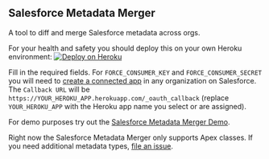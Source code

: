 Salesforce Metadata Merger
--------------------------

A tool to diff and merge Salesforce metadata across orgs.

For your health and safety you should deploy this on your own Heroku environment:
[![Deploy on Heroku](https://www.herokucdn.com/deploy/button.png)](https://heroku.com/deploy?template=https://github.com/jamesward/metadata-merger)

Fill in the required fields.  For `FORCE_CONSUMER_KEY` and `FORCE_CONSUMER_SECRET` you will need to [create a connected app](https://www.salesforce.com/us/developer/docs/api_rest/Content/intro_defining_remote_access_applications.htm) in any organization on Salesforce.  The `Callback URL` will be `https://YOUR_HEROKU_APP.herokuapp.com/_oauth_callback` (replace `YOUR_HEROKU_APP` with the Heroku app name you select or are assigned).

For demo purposes try out the [Salesforce Metadata Merger Demo](https://metadata-merger.herokuapp.com).

Right now the Salesforce Metadata Merger only supports Apex classes.  If you need additional metadata types, [file an issue](issues/new).